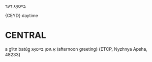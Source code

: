 בײַטאָג
דער

{CEYD}
daytime

CENTRAL
========

a gʲitn batúg̥ אַ גוטן בײַטאָג (afternoon greeting) {ETCP, Nyzhnya Apsha, 48233}
